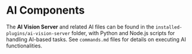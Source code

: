 # AI Components

The **AI Vision Server** and related AI files can be found in the `installed-plugins/ai-vision-server` folder, with Python and Node.js scripts for handling AI-based tasks. See `commands.md` files for details on executing AI functionalities.
